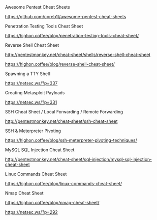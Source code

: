 
Awesome Pentest Cheat Sheets

https://github.com/coreb1t/awesome-pentest-cheat-sheets

Penetration Testing Tools Cheat Sheet

https://highon.coffee/blog/penetration-testing-tools-cheat-sheet/

Reverse Shell Cheat Sheet

http://pentestmonkey.net/cheat-sheet/shells/reverse-shell-cheat-sheet

https://highon.coffee/blog/reverse-shell-cheat-sheet/

Spawning a TTY Shell

https://netsec.ws/?p=337

Creating Metasploit Payloads

https://netsec.ws/?p=331

SSH Cheat Sheet / Local Forwarding / Remote Forwarding

http://pentestmonkey.net/cheat-sheet/ssh-cheat-sheet

SSH & Meterpreter Pivoting

https://highon.coffee/blog/ssh-meterpreter-pivoting-techniques/

MySQL SQL Injection Cheat Sheet

http://pentestmonkey.net/cheat-sheet/sql-injection/mysql-sql-injection-cheat-sheet

Linux Commands Cheat Sheet

https://highon.coffee/blog/linux-commands-cheat-sheet/

Nmap Cheat Sheet

https://highon.coffee/blog/nmap-cheat-sheet/

https://netsec.ws/?p=292



